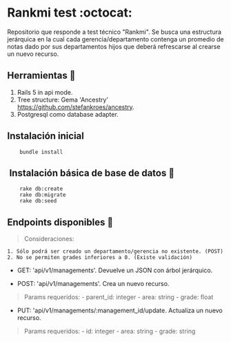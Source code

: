 # Rankmi test :octocat:

Repositorio que responde a test técnico "Rankmi". Se busca una estructura jerárquica en la cual cada gerencia/departamento contenga un promedio de notas dado por sus departamentos hijos que deberá refrescarse al crearse un nuevo recurso.

## Herramientas :pushpin:

1. Rails 5 in api mode. 
2. Tree structure: Gema 'Ancestry' https://github.com/stefankroes/ancestry.
3. Postgresql como database adapter.

## Instalación inicial
```
    bundle install
```

##  Instalación básica de base de datos :pushpin:
```
    rake db:create
    rake db:migrate
    rake db:seed
```
## Endpoints disponibles :pushpin:

> Consideraciones:

    1. Sólo podrá ser creado un departamento/gerencia no existente. (POST)
    2. No se permiten grades inferiores a 0. (Existe validación)

- GET: 'api/v1/managements'. Devuelve un JSON con árbol jerárquico. 

- POST: 'api/v1/managements'. Crea un nuevo recurso.
> Params requeridos:
    - parent_id: integer
    - area: string
    - grade: float

- PUT: 'api/v1/managements/:management_id/update. Actualiza un nuevo recurso.
> Params requeridos:
    - id: integer
    - area: string
    - grade: string

